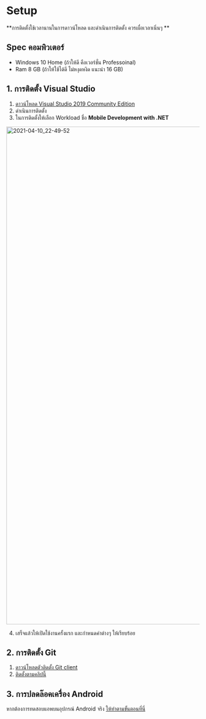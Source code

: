 
# Setup 

**การติดตั้งใช้เวลานานในการดาวน์โหลด และดำเนินการติดตั้ง ควรเผื่อเวลาเนิ่นๆ **

## Spec คอมพิวเตอร์

- Windows 10 Home (ถ้าให้ดี คือเวอร์ชั่น Professoinal)
- Ram 8 GB (ถ้าให้ใช้ได้ดี ไม่หงุดหงิด แนะนำ 16 GB)
 

## 1. การติดตั้ง Visual Studio

1. [ดาวน์โหลด Visual Studio 2019 Community Edition](https://visualstudio.microsoft.com/downloads/)
2. ดำเนินการติดตั้ง 
3. ในการติดตั้งให้เลือก Workload ชื่อ **Mobile Development with .NET**

<img width="1296" alt="2021-04-10_22-49-52" src="https://user-images.githubusercontent.com/85179/114276227-eb8e5680-9a4f-11eb-8a33-c5e93605217d.png">

4. เสร็จแล้วให้เปิดใช้งานครั้งแรก และกำหนดค่าต่างๆ ให้เรียบร้อย

## 2. การติดตั้ง Git

1. [ดาวน์โหลดตัวติดตั้ง Git client](https://git-scm.com/download/win) 
2. [ติดตั้งตามคลิปนี้](https://www.youtube.com/watch?v=fPOoIZbDKmE)


## 3. การปลดล๊อคเครื่อง Android 

หากต้องการทดสอบแอพบนอุปกรณ์ Android จริง [ให้ทำตามขั้นตอนที่นี่](https://nextflow.in.th/2014/enable-android-developer-option/)
